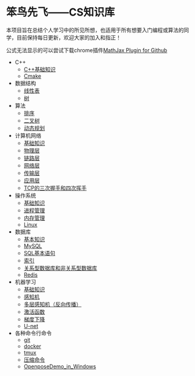 <!--
 * @Author: your name
 * @Date: 2020-05-03 18:36:27
 * @LastEditTime: 2020-07-12 19:26:40
 * @LastEditors: Please set LastEditors
 * @Description: In User Settings Edit
 * @FilePath: \StupidBirdFliesFirst\README.md
 -->
# 笨鸟先飞——CS知识库
本项目旨在总结个人学习中的所见所想，也适用于所有想要入门编程或算法的同学，目前保持每日更新，欢迎大家的加入和指正！

公式无法显示的可以尝试下载chrome插件[MathJax Plugin for Github](https://chrome.google.com/webstore/detail/mathjax-plugin-for-github/ioemnmodlmafdkllaclgeombjnmnbima/related)
- C++
  - [C++基础知识](https://github.com/wells-wei-wei/StupidBirdFliesFirst/blob/master/C%2B%2BFundamental/C%2B%2BFundamental.md)
  - [Cmake](https://github.com/wells-wei-wei/StupidBirdFliesFirst/blob/master/C%2B%2BFundamental/cmake.md)
- 数据结构
  - [线性表](https://github.com/wells-wei-wei/StupidBirdFliesFirst/blob/master/DataStructure/LinearTable.md)
  - [树](DataStructure/tree.md)
- 算法
  - [排序](https://github.com/wells-wei-wei/StupidBirdFliesFirst/blob/master/Algorithm/sort.md) 
  - [二叉树](https://github.com/wells-wei-wei/StupidBirdFliesFirst/blob/master/Algorithm/BinaryTree.md)
  - [动态规划](https://github.com/wells-wei-wei/StupidBirdFliesFirst/blob/master/Algorithm/DynamicProgramming.md)
- 计算机网络
  - [基础知识](https://github.com/wells-wei-wei/StupidBirdFliesFirst/blob/master/Network/Fundamental.md)
  - [物理层](Network/PhysicalLayer.md)
  - [链路层](Network/LinkLayer.md)
  - [网络层](Network/NetLayer.md)
  - [传输层](Network/TransferLayer.md)
  - [应用层](Network/ApplicationLayer.md)
  - [TCP的三次握手和四次挥手](https://github.com/wells-wei-wei/StupidBirdFliesFirst/blob/master/Network/TCPConnect.md)
- 操作系统
  - [基础知识](https://github.com/wells-wei-wei/StupidBirdFliesFirst/blob/master/OperationSystem/Fundamental.md)
  - [进程管理](https://github.com/wells-wei-wei/StupidBirdFliesFirst/blob/master/OperationSystem/ProcessManagement.md)
  - [内存管理](https://github.com/wells-wei-wei/StupidBirdFliesFirst/blob/master/OperationSystem/MemoryManagement.md)
  - [Linux](OperationSystem/linux.md)
- 数据库
  - [基本知识](DataBase/Fundamental.md)
  - [MySQL](DataBase/MySQL.md)
  - [SQL基本语句](https://github.com/wells-wei-wei/StupidBirdFliesFirst/blob/master/DataBase/SQL.md)
  - [索引](https://github.com/wells-wei-wei/StupidBirdFliesFirst/blob/master/DataBase/index.md)
  - [关系型数据库和非关系型数据库](https://github.com/wells-wei-wei/StupidBirdFliesFirst/blob/master/DataBase/SQLAndNoSQL.md)
  - [Redis](DataBase/Redis.md)
- 机器学习
  - [基础知识](https://github.com/wells-wei-wei/StupidBirdFliesFirst/blob/master/MachineLearning/MachineLearning.md) 
  - [感知机](https://github.com/wells-wei-wei/StupidBirdFliesFirst/blob/master/MachineLearning/DeepLearning/Perceptron.pdf)
  - [多层感知机（反向传播）](https://github.com/wells-wei-wei/StupidBirdFliesFirst/blob/master/MachineLearning/DeepLearning/BP.pdf)
  - [激活函数](https://github.com/wells-wei-wei/StupidBirdFliesFirst/blob/master/MachineLearning/ActivationFunction/ActivationFunction.md)
  - [梯度下降](https://github.com/wells-wei-wei/StupidBirdFliesFirst/blob/master/MachineLearning/DeepLearning/GD.pdf)
  - [U-net](https://github.com/wells-wei-wei/StupidBirdFliesFirst/blob/master/MachineLearning/DeepLearning/U-net/U-net.md)
- 各种命令行命令
  - [git](https://github.com/wells-wei-wei/StupidBirdFliesFirst/blob/master/Command/git.md)
  - [docker](Command/docker.md)
  - [tmux](https://github.com/wells-wei-wei/StupidBirdFliesFirst/blob/master/Command/tmux.md)
  - [压缩命令](https://github.com/wells-wei-wei/StupidBirdFliesFirst/blob/master/Command/tarzip.md)
  - [OpenposeDemo_in_Windows](https://github.com/wells-wei-wei/StupidBirdFliesFirst/blob/master/Command/openposedemo_win.md)
<!--
![C++fundamental](C++fundamental.jpg)
![cs-fundamental](cs-fundamental.jpg)
![project-fundamental](project-fundamental.jpg)
 -->
